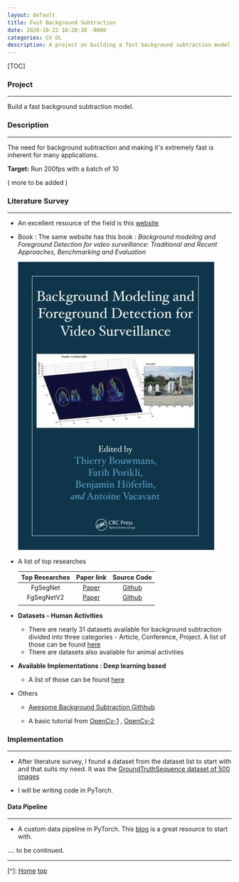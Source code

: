 ```yaml
---
layout: default
title: Fast Background Subtraction 
date: 2020-10-22 18:20:30 -0000
categories: CV DL 
description: A project on building a fast background subtraction model
---
```


[TOC]

### Project

------

Build a fast background  subtraction model. 



### Description

------

The need for background subtraction and making it's extremely fast is inherent for many applications.

**Target:** Run 200fps with a batch of 10  

( more to be added )

### Literature Survey

------

- An excellent resource of the field is this [website](https://sites.google.com/site/backgroundsubtraction/Home?authuser=0) 

- Book : The same website has this book : *Background modeling and Foreground Detection for video surveillance:  Traditional and Recent Approaches, Benchmarking and Evaluation* 

  ![img](Fast-Background%20Subtraction.assets/UFZH9xWn9jnoPB7pAeaZmvQnBEgC-jvO0Yf1Un3skphQZ695pxQm-XO_ZASVNMFWOxMBSRkLfXwVXK9HaiwKvdErt8zcyvqryaD6TYJGHvupSeuanA=w1280)

- A list of top researches

  | Top Researches |                          Paper link                          |                     Source Code                     |
  | :------------: | :----------------------------------------------------------: | :-------------------------------------------------: |
  |    FgSegNet    | [Paper](https://www.sciencedirect.com/science/article/abs/pii/S0167865518303702) |  [Github](https://github.com/lim-anggun/FgSegNet)   |
  |   FgSegNetV2   |          [Paper](https://arxiv.org/abs/1808.01477)           | [Github](https://github.com/lim-anggun/FgSegNet_v2) |
  |                |                                                              |                                                     |

- **Datasets - Human Activities** 
  - There are nearly 31 datasets available for background subtraction divided into three categories - Article, Conference, Project. A list of those can be found [here](https://sites.google.com/site/backgroundsubtraction/test-sequences/human-activities?authuser=0)
  - There are datasets also available for animal activities

- **Available Implementations : Deep learning based**

  - A list of those can be found [here](https://sites.google.com/site/backgroundsubtraction/test-sequences/human-activities?authuser=0)  

- Others

  - [Awesome Background Subtraction Githhub](https://github.com/murari023/awesome-background-subtraction/blob/master/README.md) 

  - A basic tutorial from [OpenCv-1](https://github.com/murari023/awesome-background-subtraction/blob/master/README.md) , [OpenCv-2](https://opencv-python-tutroals.readthedocs.io/en/latest/py_tutorials/py_video/py_bg_subtraction/py_bg_subtraction.html) 

    

### Implementation

------

- After literature survey, I found a dataset from the dataset list to start with and that suits my need. It was the [GroundTruthSequence dataset of 500 images](http://www.cs.cmu.edu/~yaser/new_backgroundsubtraction.htm) 

- I will be writing code in PyTorch.

#### Data Pipeline

------

- A custom data pipeline in PyTorch. This [blog](https://pytorch.org/tutorials/beginner/data_loading_tutorial.html) is a great resource to start with. 





.... to be continued. 

------

[^]: [Home](https://rohitdavas.github.io/) [top](#Project)

